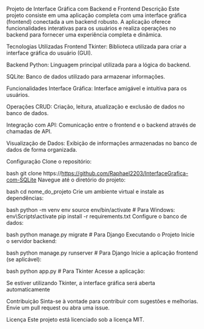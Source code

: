 Projeto de Interface Gráfica com Backend e Frontend
Descrição
Este projeto consiste em uma aplicação completa com uma interface gráfica (frontend) conectada a um backend robusto. A aplicação oferece funcionalidades interativas para os usuários e realiza operações no backend para fornecer uma experiência completa e dinâmica.

Tecnologias Utilizadas
Frontend
Tkinter: Biblioteca utilizada para criar a interface gráfica do usuário (GUI).

Backend
Python: Linguagem principal utilizada para a lógica do backend.

SQLite: Banco de dados utilizado para armazenar informações.

Funcionalidades
Interface Gráfica: Interface amigável e intuitiva para os usuários.

Operações CRUD: Criação, leitura, atualização e exclusão de dados no banco de dados.

Integração com API: Comunicação entre o frontend e o backend através de chamadas de API.

Visualização de Dados: Exibição de informações armazenadas no banco de dados de forma organizada.

Configuração
Clone o repositório:

bash
git clone https://https://github.com/Raphael2203/InterfaceGrafica-com-SQLite
Navegue até o diretório do projeto:

bash
cd nome_do_projeto
Crie um ambiente virtual e instale as dependências:

bash
python -m venv env
source env/bin/activate   # Para Windows: env\Scripts\activate
pip install -r requirements.txt
Configure o banco de dados:

bash
python manage.py migrate  # Para Django
Executando o Projeto
Inicie o servidor backend:

bash
python manage.py runserver  # Para Django
Inicie a aplicação frontend (se aplicável):

bash
python app.py  # Para Tkinter
Acesse a aplicação:

Se estiver utilizando Tkinter, a interface gráfica será aberta automaticamente

Contribuição
Sinta-se à vontade para contribuir com sugestões e melhorias. Envie um pull request ou abra uma issue.

Licença
Este projeto está licenciado sob a licença MIT.
